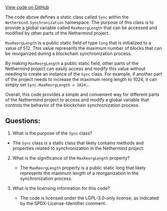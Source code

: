 [View code on GitHub](https://github.com/NethermindEth/nethermind/src/Nethermind/Nethermind.Synchronization/Sync.cs)

The code above defines a static class called `Sync` within the `Nethermind.Synchronization` namespace. The purpose of this class is to provide a global variable called `MaxReorgLength` that can be accessed and modified by other parts of the Nethermind project. 

`MaxReorgLength` is a public static field of type `long` that is initialized to a value of 512. This value represents the maximum number of blocks that can be reorganized during a blockchain synchronization process. 

By making `MaxReorgLength` a public static field, other parts of the Nethermind project can easily access and modify this value without needing to create an instance of the `Sync` class. For example, if another part of the project needs to increase the maximum reorg length to 1024, it can simply set `Sync.MaxReorgLength = 1024;`. 

Overall, this code provides a simple and convenient way for different parts of the Nethermind project to access and modify a global variable that controls the behavior of the blockchain synchronization process.
## Questions: 
 1. What is the purpose of the `Sync` class?
   - The `Sync` class is a static class that likely contains methods and properties related to synchronization in the Nethermind project.

2. What is the significance of the `MaxReorgLength` property?
   - The `MaxReorgLength` property is a public static long that likely represents the maximum length of a reorganization in the synchronization process.

3. What is the licensing information for this code?
   - The code is licensed under the LGPL-3.0-only license, as indicated by the SPDX-License-Identifier comment.